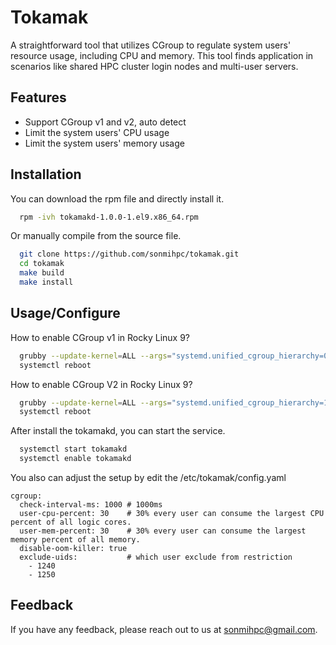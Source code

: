 # Tokamak

A straightforward tool that utilizes CGroup to regulate system users' resource usage, including CPU and memory. This 
tool finds application in scenarios like shared HPC cluster login nodes and multi-user servers.


## Features

- Support CGroup v1 and v2, auto detect
- Limit the system users' CPU usage 
- Limit the system users' memory usage


## Installation

You can download the rpm file and directly install it.

```bash
  rpm -ivh tokamakd-1.0.0-1.el9.x86_64.rpm
```

Or manually compile from the source file.

```bash
  git clone https://github.com/sonmihpc/tokamak.git
  cd tokamak
  make build
  make install
```

## Usage/Configure

How to enable CGroup v1 in Rocky Linux 9?
```bash
  grubby --update-kernel=ALL --args="systemd.unified_cgroup_hierarchy=0 systemd.legacy_systemd_cgroup_controller"
  systemctl reboot
```

How to enable CGroup V2 in Rocky Linux 9?
```bash
  grubby --update-kernel=ALL --args="systemd.unified_cgroup_hierarchy=1"
  systemctl reboot
```

After install the tokamakd, you can start the service.
```bash
  systemctl start tokamakd
  systemctl enable tokamakd
```

You also can adjust the setup by edit the /etc/tokamak/config.yaml

```
cgroup:
  check-interval-ms: 1000 # 1000ms
  user-cpu-percent: 30    # 30% every user can consume the largest CPU percent of all logic cores.
  user-mem-percent: 30    # 30% every user can consume the largest memory percent of all memory.
  disable-oom-killer: true
  exclude-uids:           # which user exclude from restriction
    - 1240
    - 1250
```


## Feedback

If you have any feedback, please reach out to us at sonmihpc@gmail.com.

